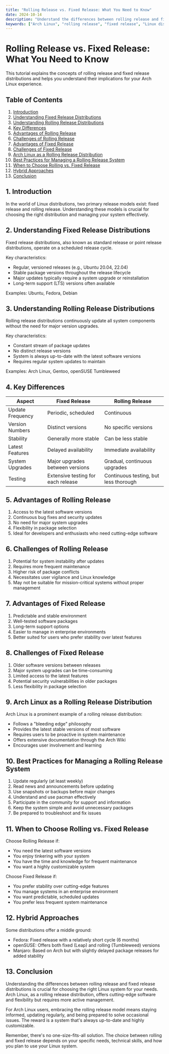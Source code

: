 ```yaml
---
title: "Rolling Release vs. Fixed Release: What You Need to Know"
date: 2024-10-14
description: "Understand the differences between rolling release and fixed release distributions and how it impacts your Arch Linux experience."
keywords: ["Arch Linux", "rolling release", "fixed release", "Linux distributions", "Linux administration"]
---
```


# Rolling Release vs. Fixed Release: What You Need to Know

This tutorial explains the concepts of rolling release and fixed release distributions and helps you understand their implications for your Arch Linux experience.

## Table of Contents

1. [Introduction](#introduction)
2. [Understanding Fixed Release Distributions](#understanding-fixed-release-distributions)
3. [Understanding Rolling Release Distributions](#understanding-rolling-release-distributions)
4. [Key Differences](#key-differences)
5. [Advantages of Rolling Release](#advantages-of-rolling-release)
6. [Challenges of Rolling Release](#challenges-of-rolling-release)
7. [Advantages of Fixed Release](#advantages-of-fixed-release)
8. [Challenges of Fixed Release](#challenges-of-fixed-release)
9. [Arch Linux as a Rolling Release Distribution](#arch-linux-as-a-rolling-release-distribution)
10. [Best Practices for Managing a Rolling Release System](#best-practices-for-managing-a-rolling-release-system)
11. [When to Choose Rolling vs. Fixed Release](#when-to-choose-rolling-vs-fixed-release)
12. [Hybrid Approaches](#hybrid-approaches)
13. [Conclusion](#conclusion)

## 1. Introduction

In the world of Linux distributions, two primary release models exist: fixed release and rolling release. Understanding these models is crucial for choosing the right distribution and managing your system effectively.

## 2. Understanding Fixed Release Distributions

Fixed release distributions, also known as standard release or point release distributions, operate on a scheduled release cycle.

Key characteristics:
- Regular, versioned releases (e.g., Ubuntu 20.04, 22.04)
- Stable package versions throughout the release lifecycle
- Major updates typically require a system upgrade or reinstallation
- Long-term support (LTS) versions often available

Examples: Ubuntu, Fedora, Debian

## 3. Understanding Rolling Release Distributions

Rolling release distributions continuously update all system components without the need for major version upgrades.

Key characteristics:
- Constant stream of package updates
- No distinct release versions
- System is always up-to-date with the latest software versions
- Requires regular system updates to maintain

Examples: Arch Linux, Gentoo, openSUSE Tumbleweed

## 4. Key Differences

| Aspect | Fixed Release | Rolling Release |
|--------|---------------|-----------------|
| Update Frequency | Periodic, scheduled | Continuous |
| Version Numbers | Distinct versions | No specific versions |
| Stability | Generally more stable | Can be less stable |
| Latest Features | Delayed availability | Immediate availability |
| System Upgrades | Major upgrades between versions | Gradual, continuous upgrades |
| Testing | Extensive testing for each release | Continuous testing, but less thorough |

## 5. Advantages of Rolling Release

1. Access to the latest software versions
2. Continuous bug fixes and security updates
3. No need for major system upgrades
4. Flexibility in package selection
5. Ideal for developers and enthusiasts who need cutting-edge software

## 6. Challenges of Rolling Release

1. Potential for system instability after updates
2. Requires more frequent maintenance
3. Higher risk of package conflicts
4. Necessitates user vigilance and Linux knowledge
5. May not be suitable for mission-critical systems without proper management

## 7. Advantages of Fixed Release

1. Predictable and stable environment
2. Well-tested software packages
3. Long-term support options
4. Easier to manage in enterprise environments
5. Better suited for users who prefer stability over latest features

## 8. Challenges of Fixed Release

1. Older software versions between releases
2. Major system upgrades can be time-consuming
3. Limited access to the latest features
4. Potential security vulnerabilities in older packages
5. Less flexibility in package selection

## 9. Arch Linux as a Rolling Release Distribution

Arch Linux is a prominent example of a rolling release distribution:

- Follows a "bleeding edge" philosophy
- Provides the latest stable versions of most software
- Requires users to be proactive in system maintenance
- Offers extensive documentation through the Arch Wiki
- Encourages user involvement and learning

## 10. Best Practices for Managing a Rolling Release System

1. Update regularly (at least weekly)
2. Read news and announcements before updating
3. Use snapshots or backups before major changes
4. Understand and use pacman effectively
5. Participate in the community for support and information
6. Keep the system simple and avoid unnecessary packages
7. Be prepared to troubleshoot and fix issues

## 11. When to Choose Rolling vs. Fixed Release

Choose Rolling Release if:
- You need the latest software versions
- You enjoy tinkering with your system
- You have the time and knowledge for frequent maintenance
- You want a highly customizable system

Choose Fixed Release if:
- You prefer stability over cutting-edge features
- You manage systems in an enterprise environment
- You want predictable, scheduled updates
- You prefer less frequent system maintenance

## 12. Hybrid Approaches

Some distributions offer a middle ground:

- Fedora: Fixed release with a relatively short cycle (6 months)
- openSUSE: Offers both fixed (Leap) and rolling (Tumbleweed) versions
- Manjaro: Based on Arch but with slightly delayed package releases for added stability

## 13. Conclusion

Understanding the differences between rolling release and fixed release distributions is crucial for choosing the right Linux system for your needs. Arch Linux, as a rolling release distribution, offers cutting-edge software and flexibility but requires more active management.

For Arch Linux users, embracing the rolling release model means staying informed, updating regularly, and being prepared to solve occasional issues. The reward is a system that's always up-to-date and highly customizable.

Remember, there's no one-size-fits-all solution. The choice between rolling and fixed release depends on your specific needs, technical skills, and how you plan to use your Linux system.